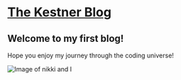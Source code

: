 # [The Kestner Blog](TheKestner.github.io) 
## Welcome to my first blog!
Hope you enjoy my journey through the coding universe! 

![Image of nikki and I](/images/Picwithnikki.jpeg)